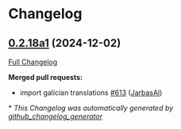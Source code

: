 # Changelog

## [0.2.18a1](https://github.com/OpenVoiceOS/ovos-core/tree/0.2.18a1) (2024-12-02)

[Full Changelog](https://github.com/OpenVoiceOS/ovos-core/compare/0.2.17...0.2.18a1)

**Merged pull requests:**

- import galician translations [\#613](https://github.com/OpenVoiceOS/ovos-core/pull/613) ([JarbasAl](https://github.com/JarbasAl))



\* *This Changelog was automatically generated by [github_changelog_generator](https://github.com/github-changelog-generator/github-changelog-generator)*
